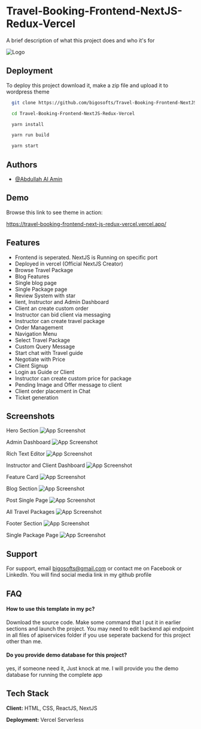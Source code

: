 
# Travel-Booking-Frontend-NextJS-Redux-Vercel

A brief description of what this project does and who it's for


![Logo](https://atiqlab.bigosofts.com/wp-content/uploads/2024/08/rsz_logo.png)


## Deployment

To deploy this project download it, make a zip file and upload it to wordpress theme

```bash
  git clone https://github.com/bigosofts/Travel-Booking-Frontend-NextJS-Redux-Vercel.git
```

```bash
  cd Travel-Booking-Frontend-NextJS-Redux-Vercel
```

```bash
  yarn install
```

```bash
  yarn run build
```

```bash
  yarn start
```


## Authors

- [@Abdullah Al Amin](https://www.linkedin.com/in/abdullah-al-amin-93408b192)


## Demo

Browse this link to see theme in action:

https://travel-booking-frontend-next-js-redux-vercel.vercel.app/
## Features

- Frontend is seperated. NextJS is Running on specific port
- Deployed in vercel (Official NextJS Creator)
- Browse Travel Package
- Blog Features
- Single blog page
- Single Package page
- Review System with star
- lient, Instructor and Admin Dashboard
- Client an create custom order
- Instructor can bid client via messaging
- Instructor can create travel package
- Order Management
- Navigation Menu
- Select Travel Package
- Custom Query Message
- Start chat with Travel guide
- Negotiate with Price
- Client Signup
- Login as Guide or Client
- Instructor can create custom price for package
- Pending Image and Offer message to client
- Client order placement in Chat
- Ticket generation


## Screenshots
  Hero Section
![App Screenshot](https://atiqlab.bigosofts.com/wp-content/uploads/2024/08/Screenshot-from-2024-08-25-12-41-56.png)

  Admin Dashboard
![App Screenshot](https://atiqlab.bigosofts.com/wp-content/uploads/2024/08/Screenshot-from-2024-08-25-12-46-25.png)

  Rich Text Editor
![App Screenshot](https://atiqlab.bigosofts.com/wp-content/uploads/2024/08/Screenshot-from-2024-08-25-12-46-52.png)

  Instructor and Client Dashboard
![App Screenshot](https://atiqlab.bigosofts.com/wp-content/uploads/2024/08/Screenshot-from-2024-08-25-12-44-37.png)

  Feature Card
![App Screenshot](https://atiqlab.bigosofts.com/wp-content/uploads/2024/08/Screenshot-from-2024-08-25-12-42-39.png)

  Blog Section
![App Screenshot](https://atiqlab.bigosofts.com/wp-content/uploads/2024/08/Screenshot-from-2024-08-25-12-42-56.png)

  Post Single Page
![App Screenshot](https://atiqlab.bigosofts.com/wp-content/uploads/2024/08/Screenshot-from-2024-08-25-12-43-56.png)

  All Travel Packages
![App Screenshot](https://atiqlab.bigosofts.com/wp-content/uploads/2024/08/new2.png)

  Footer Section
![App Screenshot](https://atiqlab.bigosofts.com/wp-content/uploads/2024/08/Screenshot-from-2024-08-25-12-43-10.png)

  Single Package Page
![App Screenshot](https://atiqlab.bigosofts.com/wp-content/uploads/2024/08/Screenshot-from-2024-08-25-12-55-11.png)

## Support

For support, email bigosofts@gmail.com or contact me on Facebook or LinkedIn. You will find social media link in my github profile


## FAQ

#### How to use this template in my pc?

Download the source code. Make some command that I put it in earlier sections and launch the project. You may need to edit backend api endpoint in all files of  apiservices folder if you use seperate backend for this project other than me.

#### Do you provide demo database for this project?

yes, if someone need it, Just knock at me. I will provide you the demo database for running the complete app


## Tech Stack

**Client:** HTML, CSS, ReactJS, NextJS

**Deployment:** Vercel Serverless
